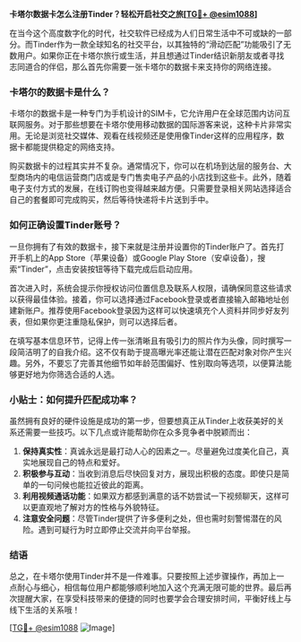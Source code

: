 **卡塔尔数据卡怎么注册Tinder？轻松开启社交之旅[[TG💪+ @esim1088](https://t.me/s/esim1088)]**

在当今这个高度数字化的时代，社交软件已经成为人们日常生活中不可或缺的一部分。而Tinder作为一款全球知名的社交平台，以其独特的“滑动匹配”功能吸引了无数用户。如果你正在卡塔尔旅行或生活，并且想通过Tinder结识新朋友或者寻找志同道合的伴侣，那么首先你需要一张卡塔尔的数据卡来支持你的网络连接。

### 卡塔尔的数据卡是什么？

卡塔尔的数据卡是一种专门为手机设计的SIM卡，它允许用户在全球范围内访问互联网服务。对于那些想要在卡塔尔使用移动数据的国际游客来说，这种卡片非常实用。无论是浏览社交媒体、观看在线视频还是使用像Tinder这样的应用程序，数据卡都能提供稳定的网络支持。

购买数据卡的过程其实并不复杂。通常情况下，你可以在机场到达层的服务台、大型商场内的电信运营商门店或是专门售卖电子产品的小店找到这些卡。此外，随着电子支付方式的发展，在线订购也变得越来越方便。只需要登录相关网站选择适合自己的套餐即可完成购买，然后等待快递将卡片送到手中。

### 如何正确设置Tinder账号？

一旦你拥有了有效的数据卡，接下来就是注册并设置你的Tinder账户了。首先打开手机上的App Store（苹果设备）或Google Play Store（安卓设备），搜索“Tinder”，点击安装按钮等待下载完成后启动应用。

首次进入时，系统会提示你授权访问位置信息及联系人权限，请确保同意这些请求以获得最佳体验。接着，你可以选择通过Facebook登录或者直接输入邮箱地址创建新账户。推荐使用Facebook登录因为这样可以快速填充个人资料并同步好友列表，但如果你更注重隐私保护，则可以选择后者。

在填写基本信息环节，记得上传一张清晰且有吸引力的照片作为头像，同时撰写一段简洁明了的自我介绍。这不仅有助于提高曝光率还能让潜在匹配对象对你产生兴趣。另外，不要忘了完善其他细节如年龄范围偏好、性别取向等选项，以便算法能够更好地为你筛选合适的人选。

### 小贴士：如何提升匹配成功率？

虽然拥有良好的硬件设施是成功的第一步，但要想真正从Tinder上收获美好的关系还需要一些技巧。以下几点或许能帮助你在众多竞争者中脱颖而出：

1. **保持真实性**：真诚永远是最打动人心的因素之一。尽量避免过度美化自己，真实地展现自己的特点和爱好。
2. **积极参与互动**：当收到消息后尽快回复对方，展现出积极的态度。即使只是简单的一句问候也能拉近彼此的距离。
3. **利用视频通话功能**：如果双方都感到满意的话不妨尝试一下视频聊天，这样可以更直观地了解对方的性格与外貌特征。
4. **注意安全问题**：尽管Tinder提供了许多便利之处，但也需时刻警惕潜在的风险。遇到可疑行为时立即停止交流并向平台举报。

### 结语

总之，在卡塔尔使用Tinder并不是一件难事。只要按照上述步骤操作，再加上一点耐心与细心，相信每位用户都能够顺利地加入这个充满无限可能的世界。最后再次提醒大家，在享受科技带来的便捷的同时也要学会合理安排时间，平衡好线上与线下生活的关系哦！

[[TG💪+ @esim1088](https://t.me/s/esim1088) ![Image](https://i.postimg.cc/4NQfJmqS/Snipaste-2025-05-13-00-14-12.png)]